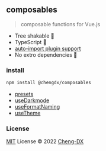 ## composables
> composable functions for Vue.js
- Tree shakable 🌲
- TypeScript 🦕
- [auto-import plugin support](./src/auto-import-presets/index.md)
- No extro dependencies 🚀

### install
```sh
npm install @chengdx/composables
```

<!-- FUNCTIONS START -->
- [presets](src/presets/index.md)
- [useDarkmode](src/use-darkmode/index.md)
- [useFormatNaming](src/use-format-naming/index.md)
- [useTheme](src/use-theme/index.md)
<!-- FUNCTIONS END -->

### License
[MIT](./LICENSE) License © 2022 [Cheng-DX](https://github.com/Cheng-DX)

